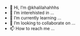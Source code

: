 - 👋 Hi, I’m @khalilahahhhs
- 👀 I’m interehisted in ...
- 🌱 I’m currently learning ...
- 💞️ I’m looking to collaborate on ...
- 📫 How to reach me ...

<!---
khalilahahhhs/khalilahahhhs is a ✨ special ✨ repository because its `README.md` (this file) appears on your GitHub profile.
You can click the Preview link to take a look at your changes.
--->
